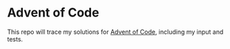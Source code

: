 # Advent of Code

This repo will trace my solutions for [Advent of Code](https://adventofcode.com/), including my input and tests.
